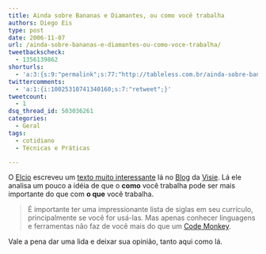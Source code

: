 ```yaml
---
title: Ainda sobre Bananas e Diamantes, ou como você trabalha
authors: Diego Eis
type: post
date: 2006-11-07
url: /ainda-sobre-bananas-e-diamantes-ou-como-voce-trabalha/
tweetbackscheck:
  - 1356139862
shorturls:
  - 'a:3:{s:9:"permalink";s:77:"http://tableless.com.br/ainda-sobre-bananas-e-diamantes-ou-como-voce-trabalha";s:7:"tinyurl";s:26:"http://tinyurl.com/3jle6jr";s:4:"isgd";s:19:"http://is.gd/n1NNp2";}'
twittercomments:
  - 'a:1:{i:10025310741340160;s:7:"retweet";}'
tweetcount:
  - 1
dsq_thread_id: 503036261
categories:
  - Geral
tags:
  - cotidiano
  - Técnicas e Práticas

---
```

O [Elcio][1] escreveu um [texto muito interessante][2] lá no [Blog][3] da [Visie][4]. Lá ele analisa um pouco a idéia de que o **como** você trabalha pode ser mais importante do que com **o que** você trabalha.

> É importante ter uma impressionante lista de siglas em seu currículo, principalmente se você for usá-las. Mas apenas conhecer linguagens e ferramentas não faz de você mais do que um [Code Monkey][5].

Vale a pena dar uma lida e deixar sua opinião, tanto aqui como lá.

 [1]: http://elcio.com.br/
 [2]: http://visie.com.br/blog/ainda-sobre-bananas-e-diamantes
 [3]: http://visie.com.br/blog "Blog da nossa empresa."
 [4]: http://visie.com.br/ "Cursos e Treinamentos de Padrões Web"
 [5]: http://en.wikipedia.org/wiki/Code_monkey